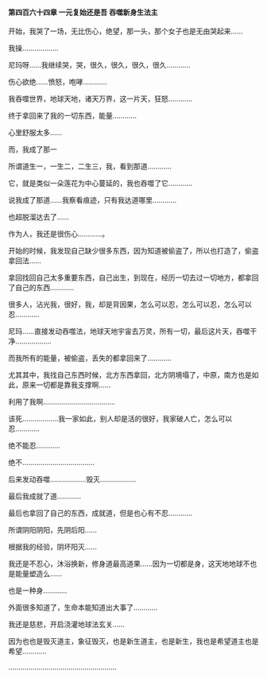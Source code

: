 #### 第四百六十四章 一元复始还是吾 吞噬新身生法主

开始，我哭了一场，无比伤心，绝望，那一头，那个女子也是无由哭起来……

我操………………

尼玛呀……我继续哭，哭，很久，很久，很久，很久…………

伤心欲绝……愤怒，咆哮…………

我吞噬世界，地球天地，诸天万界，这一片天，狂怒…………

终于拿回来了我的一切东西，能量…………

心里舒服太多……

而，我成了那一

所谓道生一，一生二，二生三，我，看到那道…………

它，就是类似一朵莲花为中心蔓延的，我也吞噬了它…………

说我成了那道……我察看痕迹，只有我达道哪里…………

也超脱溜达去了……

作为人，我还是很伤心…………。

开始的时候，我发现自己缺少很多东西，因为知道被偷盗了，所以也打造了，偷盗拿回法……

拿回找回自己太多重要东西，自己出生，到现在，经历一切去过一切地方，都拿回了自己的东西…………


很多人，沾光我，很好，我，却是背因果，怎么可以忍，怎么可以忍，怎么可以忍…………

尼玛……直接发动吞噬法，地球天地宇宙去万灵，所有一切，最后这片天，吞噬干净………………

而我所有的能量，被偷盗，丢失的都拿回来了…………

尤其其中，我找自己东西时候，北方东西拿回，北方阴境塌了，中原，南方也是如此，原来一切都是靠我支撑啊……

利用了我啊………………………………

该死………………我一家如此，别人却是活的很好，我家破人亡，怎么可以忍…………

绝不能忍…………

绝不………………………………

后来发动吞噬………………毁灭………………

最后我成就了道…………


最后也拿回了自己的东西，成就道，但是也心有不忍…………

所谓阴阳阴阳，先阴后阳……

根据我的经验，阴坏阳灭……

我还是不忍心，沐浴换新，修身道最高道果……因为一切都是身，这天地地球不也是能量塑造么……

也是一种身…………

外面很多知道了，生命本能知道出大事了…………


我还是慈悲，开启浇灌地球法玄关……

因为也也是毁灭道主，象征毁灭，也是新生道主，也是新生，我也是希望道主也是希望…………


………………………………………………

